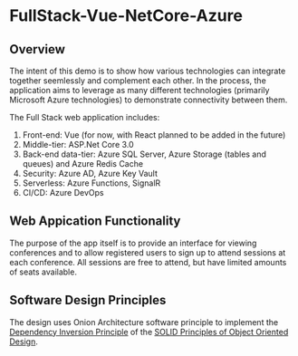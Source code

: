 # FullStack-Vue-NetCore-Azure

## Overview
The intent of this demo is to show how various technologies can integrate together seemlessly and complement each other.  In the process, the application aims to leverage as many different technologies (primarily Microsoft Azure technologies) to demonstrate connectivity between them.  

The Full Stack web application includes:

1. Front-end: Vue (for now, with React planned to be added in the future)
2. Middle-tier: ASP.Net Core 3.0
3. Back-end data-tier: Azure SQL Server, Azure Storage (tables and queues) and Azure Redis Cache
4. Security: Azure AD, Azure Key Vault
5. Serverless: Azure Functions, SignalR
6. CI/CD: Azure DevOps

## Web Appication Functionality
The purpose of the app itself is to provide an interface for viewing conferences and to allow registered users to sign up to attend sessions at each conference.  All sessions are free to attend, but have limited amounts of seats available.

## Software Design Principles
The design uses Onion Architecture software principle to implement the [Dependency Inversion Principle](https://en.wikipedia.org/wiki/Dependency_inversion_principle) of the [SOLID Principles of Object Oriented Design](https://en.wikipedia.org/wiki/SOLID).
